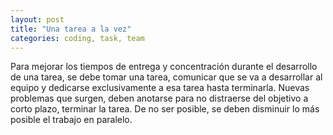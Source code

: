 ```yaml
---
layout: post
title: "Una tarea a la vez"
categories: coding, task, team
---
```


Para mejorar los tiempos de entrega y concentración durante el desarrollo de una tarea, se debe tomar una tarea, comunicar que<!--more--> se va a desarrollar al equipo y dedicarse exclusivamente a esa tarea hasta terminarla. Nuevas problemas que surgen, deben anotarse para no distraerse del objetivo a corto plazo, terminar la tarea. De no ser posible, se deben disminuir lo más posible el trabajo en paralelo.

